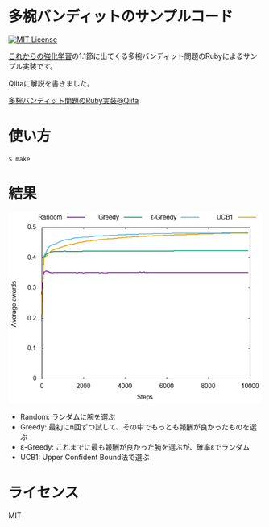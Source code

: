多椀バンディットのサンプルコード
===
[![MIT License](http://img.shields.io/badge/license-MIT-blue.svg?style=flat)](LICENSE)

[これからの強化学習](https://www.amazon.co.jp/dp/4627880316)の1.1節に出てくる多椀バンディット問題のRubyによるサンプル実装です。

Qiitaに解説を書きました。

[多椀バンディット問題のRuby実装@Qiita](https://qiita.com/kaityo256/items/b2c2d009d1e272fafd36)

# 使い方

    $ make

# 結果

![result.png](result.png)


* Random: ランダムに腕を選ぶ
* Greedy: 最初にn回ずつ試して、その中でもっとも報酬が良かったものを選ぶ
* ε-Greedy: これまでに最も報酬が良かった腕を選ぶが、確率εでランダム
* UCB1: Upper Confident Bound法で選ぶ

# ライセンス

MIT
